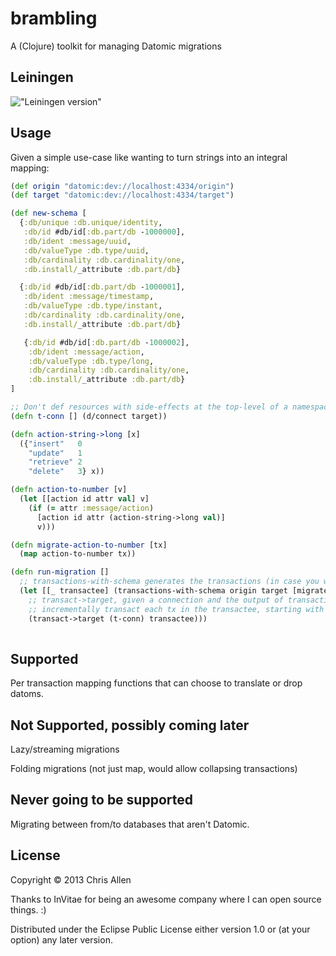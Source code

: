 # brambling

A (Clojure) toolkit for managing Datomic migrations

## Leiningen

!["Leiningen version"](https://clojars.org/brambling/latest-version.svg)

## Usage

Given a simple use-case like wanting to turn strings into an integral mapping:

```clojure
(def origin "datomic:dev://localhost:4334/origin")
(def target "datomic:dev://localhost:4334/target")

(def new-schema [
  {:db/unique :db.unique/identity,
   :db/id #db/id[:db.part/db -1000000],
   :db/ident :message/uuid,
   :db/valueType :db.type/uuid,
   :db/cardinality :db.cardinality/one,
   :db.install/_attribute :db.part/db}

  {:db/id #db/id[:db.part/db -1000001],
   :db/ident :message/timestamp,
   :db/valueType :db.type/instant,
   :db/cardinality :db.cardinality/one,
   :db.install/_attribute :db.part/db}

   {:db/id #db/id[:db.part/db -1000002],
    :db/ident :message/action,
    :db/valueType :db.type/long,
    :db/cardinality :db.cardinality/one,
    :db.install/_attribute :db.part/db}
]

;; Don't def resources with side-effects at the top-level of a namespace.
(defn t-conn [] (d/connect target))

(defn action-string->long [x]
  ({"insert"   0
    "update"   1
    "retrieve" 2
    "delete"   3} x))

(defn action-to-number [v]
  (let [[action id attr val] v]
    (if (= attr :message/action)
      [action id attr (action-string->long val)]
      v)))

(defn migrate-action-to-number [tx]
  (map action-to-number tx))

(defn run-migration []
  ;; transactions-with-schema generates the transactions (in case you want to inspect first)
  (let [[_ transactee] (transactions-with-schema origin target [migrate-action-to-number] new-schema)]
    ;; transact->target, given a connection and the output of transactions-with-schema, will
    ;; incrementally transact each tx in the transactee, starting with the schema originally provided.
    (transact->target (t-conn) transactee)))
        
```

## Supported

Per transaction mapping functions that can choose to translate or drop datoms.

## Not Supported, possibly coming later

Lazy/streaming migrations

Folding migrations (not just map, would allow collapsing transactions)

## Never going to be supported

Migrating between from/to databases that aren't Datomic.

## License

Copyright © 2013 Chris Allen

Thanks to InVitae for being an awesome company where I can open source things. :)

Distributed under the Eclipse Public License either version 1.0 or (at
your option) any later version.
